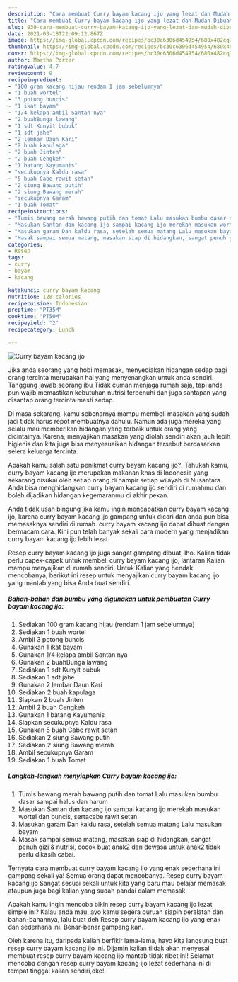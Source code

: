 ```yaml
---
description: "Cara membuat Curry bayam kacang ijo yang lezat dan Mudah Dibuat"
title: "Cara membuat Curry bayam kacang ijo yang lezat dan Mudah Dibuat"
slug: 930-cara-membuat-curry-bayam-kacang-ijo-yang-lezat-dan-mudah-dibuat
date: 2021-03-18T22:09:12.867Z
image: https://img-global.cpcdn.com/recipes/bc30c6306d454954/680x482cq70/curry-bayam-kacang-ijo-foto-resep-utama.jpg
thumbnail: https://img-global.cpcdn.com/recipes/bc30c6306d454954/680x482cq70/curry-bayam-kacang-ijo-foto-resep-utama.jpg
cover: https://img-global.cpcdn.com/recipes/bc30c6306d454954/680x482cq70/curry-bayam-kacang-ijo-foto-resep-utama.jpg
author: Martha Porter
ratingvalue: 4.7
reviewcount: 9
recipeingredient:
- "100 gram kacang hijau rendam 1 jam sebelumnya"
- "1 buah wortel"
- "3 potong buncis"
- "1 ikat bayam"
- "1/4 kelapa ambil Santan nya"
- "2 buahBunga lawang"
- "1 sdt Kunyit bubuk"
- "1 sdt jahe"
- "2 lembar Daun Kari"
- "2 buah kapulaga"
- "2 buah Jinten"
- "2 buah Cengkeh"
- "1 batang Kayumanis"
- "secukupnya Kaldu rasa"
- "5 buah Cabe rawit setan"
- "2 siung Bawang putih"
- "2 siung Bawang merah"
- "secukupnya Garam"
- "1 buah Tomat"
recipeinstructions:
- "Tumis bawang merah bawang putih dan tomat Lalu masukan bumbu dasar sampai halus dan harum"
- "Masukan Santan dan kacang ijo sampai kacang ijo merekah masukan wortel dan buncis, sertacabe rawit setan"
- "Masukan garam Dan kaldu rasa, setelah semua matang Lalu masukan bayam"
- "Masak sampai semua matang, masakan siap di hidangkan, sangat penuh gizi &amp; nutrisi, cocok buat anak2 dan dewasa untuk anak2 tidak perlu dikasih cabai."
categories:
- Resep
tags:
- curry
- bayam
- kacang

katakunci: curry bayam kacang 
nutrition: 128 calories
recipecuisine: Indonesian
preptime: "PT35M"
cooktime: "PT50M"
recipeyield: "2"
recipecategory: Lunch

---
```



![Curry bayam kacang ijo](https://img-global.cpcdn.com/recipes/bc30c6306d454954/680x482cq70/curry-bayam-kacang-ijo-foto-resep-utama.jpg)

Jika anda seorang yang hobi memasak, menyediakan hidangan sedap bagi orang tercinta merupakan hal yang menyenangkan untuk anda sendiri. Tanggung jawab seorang ibu Tidak cuman menjaga rumah saja, tapi anda pun wajib memastikan kebutuhan nutrisi terpenuhi dan juga santapan yang disantap orang tercinta mesti sedap.

Di masa  sekarang, kamu sebenarnya mampu membeli masakan yang sudah jadi tidak harus repot membuatnya dahulu. Namun ada juga mereka yang selalu mau memberikan hidangan yang terbaik untuk orang yang dicintainya. Karena, menyajikan masakan yang diolah sendiri akan jauh lebih higienis dan kita juga bisa menyesuaikan hidangan tersebut berdasarkan selera keluarga tercinta. 



Apakah kamu salah satu penikmat curry bayam kacang ijo?. Tahukah kamu, curry bayam kacang ijo merupakan makanan khas di Indonesia yang sekarang disukai oleh setiap orang di hampir setiap wilayah di Nusantara. Anda bisa menghidangkan curry bayam kacang ijo sendiri di rumahmu dan boleh dijadikan hidangan kegemaranmu di akhir pekan.

Anda tidak usah bingung jika kamu ingin mendapatkan curry bayam kacang ijo, karena curry bayam kacang ijo gampang untuk dicari dan anda pun bisa memasaknya sendiri di rumah. curry bayam kacang ijo dapat dibuat dengan bermacam cara. Kini pun telah banyak sekali cara modern yang menjadikan curry bayam kacang ijo lebih lezat.

Resep curry bayam kacang ijo juga sangat gampang dibuat, lho. Kalian tidak perlu capek-capek untuk membeli curry bayam kacang ijo, lantaran Kalian mampu menyajikan di rumah sendiri. Untuk Kalian yang hendak mencobanya, berikut ini resep untuk menyajikan curry bayam kacang ijo yang mantab yang bisa Anda buat sendiri.

<!--inarticleads1-->

##### Bahan-bahan dan bumbu yang digunakan untuk pembuatan Curry bayam kacang ijo:

1. Sediakan 100 gram kacang hijau (rendam 1 jam sebelumnya)
1. Sediakan 1 buah wortel
1. Ambil 3 potong buncis
1. Gunakan 1 ikat bayam
1. Gunakan 1/4 kelapa ambil Santan nya
1. Gunakan 2 buahBunga lawang
1. Sediakan 1 sdt Kunyit bubuk
1. Sediakan 1 sdt jahe
1. Gunakan 2 lembar Daun Kari
1. Sediakan 2 buah kapulaga
1. Siapkan 2 buah Jinten
1. Ambil 2 buah Cengkeh
1. Gunakan 1 batang Kayumanis
1. Siapkan secukupnya Kaldu rasa
1. Gunakan 5 buah Cabe rawit setan
1. Sediakan 2 siung Bawang putih
1. Sediakan 2 siung Bawang merah
1. Ambil secukupnya Garam
1. Sediakan 1 buah Tomat




<!--inarticleads2-->

##### Langkah-langkah menyiapkan Curry bayam kacang ijo:

1. Tumis bawang merah bawang putih dan tomat Lalu masukan bumbu dasar sampai halus dan harum
1. Masukan Santan dan kacang ijo sampai kacang ijo merekah masukan wortel dan buncis, sertacabe rawit setan
1. Masukan garam Dan kaldu rasa, setelah semua matang Lalu masukan bayam
1. Masak sampai semua matang, masakan siap di hidangkan, sangat penuh gizi &amp; nutrisi, cocok buat anak2 dan dewasa untuk anak2 tidak perlu dikasih cabai.




Ternyata cara membuat curry bayam kacang ijo yang enak sederhana ini gampang sekali ya! Semua orang dapat mencobanya. Resep curry bayam kacang ijo Sangat sesuai sekali untuk kita yang baru mau belajar memasak ataupun juga bagi kalian yang sudah pandai dalam memasak.

Apakah kamu ingin mencoba bikin resep curry bayam kacang ijo lezat simple ini? Kalau anda mau, ayo kamu segera buruan siapin peralatan dan bahan-bahannya, lalu buat deh Resep curry bayam kacang ijo yang enak dan sederhana ini. Benar-benar gampang kan. 

Oleh karena itu, daripada kalian berfikir lama-lama, hayo kita langsung buat resep curry bayam kacang ijo ini. Dijamin kalian tiidak akan menyesal membuat resep curry bayam kacang ijo mantab tidak ribet ini! Selamat mencoba dengan resep curry bayam kacang ijo lezat sederhana ini di tempat tinggal kalian sendiri,oke!.

